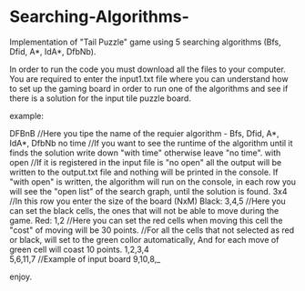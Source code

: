 # Searching-Algorithms-
Implementation of "Tail Puzzle" game using 5 searching algorithms (Bfs, Dfid, A*, IdA*, DfbNb).

In order to run the code you must download all the files to your computer.
You are required to enter the input1.txt file where you can understand how to set up the gaming board in order to run one of the algorithms and see if there is a solution for the input tile puzzle board.

example:

DFBnB               //Here you tipe the name of the requier algorithm - Bfs, Dfid, A*, IdA*, DfbNb
no time             //If you want to see the runtime of the algorithm until it finds the solution write down "with time" otherwise leave "no time".
with open           //If it is registered in the input file is "no open" all the output will be written to the output.txt file and nothing will be printed in the console.
                      If "with open" is written, the algorithm will run on the console, in each row you will see the "open list" of the search graph, until the solution is found. 
3x4                 //In this row you enter the size of the board (NxM)
Black: 3,4,5        //Here you can set the black cells, the ones that will not be able to move during the game.
Red: 1,2            //Here you can set the red cells when moving this cell the "cost" of moving will be 30 points.
                    //For all the cells that not selected as red or black, will set to the green collor automatically, And for each move of green cell will coast 10 points. 
1,2,3,4             
5,6,11,7            //Example of input board
9,10,8,_












enjoy.
